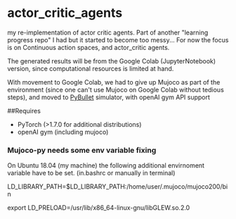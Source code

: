 # actor_critic_agents
my re-implementation of actor critic agents. Part of another "learning progress repo" I had but it started to become too messy... For now the focus is on Continuous action spaces, and actor_critic agents.

The generated results will be from the Google Colab (JupyterNotebook) version, since computational resources is limited at hand.

With movement to Google Colab, we had to give up Mujoco as part of the environment (since one can't use Mujoco on Google Colab without tedious steps), and moved to [PyBullet](https://pybullet.org/wordpress/) simulator, with openAI gym API support


##Requires 
* PyTorch (>1.7.0 for additional distributions)
* openAI gym (including mujoco)

### Mujoco-py needs some env variable fixing
On Ubuntu 18.04 (my machine) the following additional envirnoment variable have to be set.
(in.bashrc or manually in terminal)

LD_LIBRARY_PATH=$LD_LIBRARY_PATH:/home/user/.mujoco/mujoco200/bin


export LD_PRELOAD=/usr/lib/x86_64-linux-gnu/libGLEW.so.2.0
